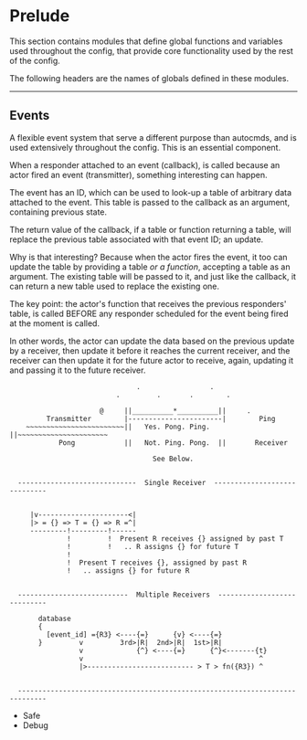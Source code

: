 # Prelude

This section contains modules that define global functions and variables used
throughout the config, that provide core functionality used by the rest of the
config.

The following headers are the names of globals defined in these modules.

---

## Events

A flexible event system that serve a different purpose than autocmds, and is
used extensively throughout the config. This is an essential component.

When a responder attached to an event (callback), is called because an actor
fired an event (transmitter), something interesting can happen.

The event has an ID, which can be used to look-up a table of arbitrary data
attached to the event. This table is passed to the callback as an argument,
containing previous state.

The return value of the callback, if a table or function returning a table,
will replace the previous table associated with that event ID; an update.

Why is that interesting? Because when the actor fires the event, it too can
update the table by providing a table *or a function*, accepting a table
as an argument. The existing table will be passed to it, and just like the
callback, it can return a new table used to replace the existing one.

The key point: the actor's function that receives the previous responders'
table, is called BEFORE any responder scheduled for the event being fired
at the moment is called.

In other words, the actor can update the data based on the previous update
by a receiver, then update it before it reaches the current receiver, and
the receiver can then update it for the future actor to receive, again,
updating it and passing it to the future receiver.

```  
                               .                 .
                          .         .       .        .
  
                      @     ||__________*__________||     .
         Transmitter        |-----------------------|        Ping
    ~~~~~~~~~~~~~~~~~~~~~~~~||   Yes. Pong. Ping.  ||~~~~~~~~~~~~~~~~~~~~~~
            Pong            ||   Not. Ping. Pong.  ||       Receiver
  
                                   See Below.
                                       
  
  -----------------------------  Single Receiver  -----------------------------
  
  
     |v----------------------<|
     |> = {} => T = {} => R =^|
     ---------!---------!------
              !         !  Present R receives {} assigned by past T
              !         !   .. R assigns {} for future T
              !
              !  Present T receives {}, assigned by past R
              !   .. assigns {} for future R
  
  
  ---------------------------  Multiple Receivers  ----------------------------
  
       database
       {
         [event_id] ={R3} <----{=}      {v} <----{=}
       }         v         3rd>|R|  2nd>|R|  1st>|R|
                 v             {^} <----{=}      {^}<-------{t}
                 v                                           ^
                 |>-------------------------- > T > fn({R3}) ^
  
  
  -----------------------------------------------------------------------------
```



- Safe
- Debug
